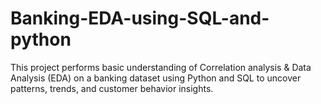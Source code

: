 # Banking-EDA-using-SQL-and-python
This project performs basic understanding of Correlation analysis &amp; Data Analysis (EDA) on a banking dataset using Python and  SQL to uncover patterns, trends, and customer behavior insights.
